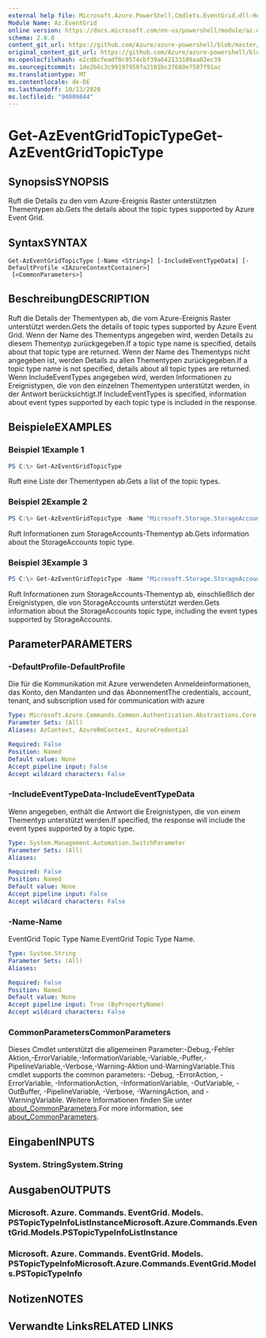 ```yaml
---
external help file: Microsoft.Azure.PowerShell.Cmdlets.EventGrid.dll-Help.xml
Module Name: Az.EventGrid
online version: https://docs.microsoft.com/en-us/powershell/module/az.eventgrid/get-azeventgridtopictype
schema: 2.0.0
content_git_url: https://github.com/Azure/azure-powershell/blob/master/src/EventGrid/EventGrid/help/Get-AzEventGridTopicType.md
original_content_git_url: https://github.com/Azure/azure-powershell/blob/master/src/EventGrid/EventGrid/help/Get-AzEventGridTopicType.md
ms.openlocfilehash: e2cd8cfeadf0c9574cbf39a642133109aa02ec39
ms.sourcegitcommit: 1de2b6c3c99197958fa2101bc37680e7507f91ac
ms.translationtype: MT
ms.contentlocale: de-DE
ms.lasthandoff: 10/13/2020
ms.locfileid: "94009844"
---
```

# <span data-ttu-id="07e6c-101">Get-AzEventGridTopicType</span><span class="sxs-lookup"><span data-stu-id="07e6c-101">Get-AzEventGridTopicType</span></span>

## <span data-ttu-id="07e6c-102">Synopsis</span><span class="sxs-lookup"><span data-stu-id="07e6c-102">SYNOPSIS</span></span>
<span data-ttu-id="07e6c-103">Ruft die Details zu den vom Azure-Ereignis Raster unterstützten Thementypen ab.</span><span class="sxs-lookup"><span data-stu-id="07e6c-103">Gets the details about the topic types supported by Azure Event Grid.</span></span>

## <span data-ttu-id="07e6c-104">Syntax</span><span class="sxs-lookup"><span data-stu-id="07e6c-104">SYNTAX</span></span>

```
Get-AzEventGridTopicType [-Name <String>] [-IncludeEventTypeData] [-DefaultProfile <IAzureContextContainer>]
 [<CommonParameters>]
```

## <span data-ttu-id="07e6c-105">Beschreibung</span><span class="sxs-lookup"><span data-stu-id="07e6c-105">DESCRIPTION</span></span>
<span data-ttu-id="07e6c-106">Ruft die Details der Thementypen ab, die vom Azure-Ereignis Raster unterstützt werden.</span><span class="sxs-lookup"><span data-stu-id="07e6c-106">Gets the details of topic types supported by Azure Event Grid.</span></span>
<span data-ttu-id="07e6c-107">Wenn der Name des Thementyps angegeben wird, werden Details zu diesem Thementyp zurückgegeben.</span><span class="sxs-lookup"><span data-stu-id="07e6c-107">If a topic type name is specified, details about that topic type are returned.</span></span>
<span data-ttu-id="07e6c-108">Wenn der Name des Thementyps nicht angegeben ist, werden Details zu allen Thementypen zurückgegeben.</span><span class="sxs-lookup"><span data-stu-id="07e6c-108">If a topic type name is not specified, details about all topic types are returned.</span></span>
<span data-ttu-id="07e6c-109">Wenn IncludeEventTypes angegeben wird, werden Informationen zu Ereignistypen, die von den einzelnen Thementypen unterstützt werden, in der Antwort berücksichtigt.</span><span class="sxs-lookup"><span data-stu-id="07e6c-109">If IncludeEventTypes is specified, information about event types supported by each topic type is included in the response.</span></span>

## <span data-ttu-id="07e6c-110">Beispiele</span><span class="sxs-lookup"><span data-stu-id="07e6c-110">EXAMPLES</span></span>

### <span data-ttu-id="07e6c-111">Beispiel 1</span><span class="sxs-lookup"><span data-stu-id="07e6c-111">Example 1</span></span>
```powershell
PS C:\> Get-AzEventGridTopicType
```

<span data-ttu-id="07e6c-112">Ruft eine Liste der Thementypen ab.</span><span class="sxs-lookup"><span data-stu-id="07e6c-112">Gets a list of the topic types.</span></span>

### <span data-ttu-id="07e6c-113">Beispiel 2</span><span class="sxs-lookup"><span data-stu-id="07e6c-113">Example 2</span></span>
```powershell
PS C:\> Get-AzEventGridTopicType -Name "Microsoft.Storage.StorageAccounts"
```

<span data-ttu-id="07e6c-114">Ruft Informationen zum StorageAccounts-Thementyp ab.</span><span class="sxs-lookup"><span data-stu-id="07e6c-114">Gets information about the StorageAccounts topic type.</span></span>

### <span data-ttu-id="07e6c-115">Beispiel 3</span><span class="sxs-lookup"><span data-stu-id="07e6c-115">Example 3</span></span>
```powershell
PS C:\> Get-AzEventGridTopicType -Name "Microsoft.Storage.StorageAccounts" -IncludeEventTypeData
```

<span data-ttu-id="07e6c-116">Ruft Informationen zum StorageAccounts-Thementyp ab, einschließlich der Ereignistypen, die von StorageAccounts unterstützt werden.</span><span class="sxs-lookup"><span data-stu-id="07e6c-116">Gets information about the StorageAccounts topic type, including the event types supported by StorageAccounts.</span></span>

## <span data-ttu-id="07e6c-117">Parameter</span><span class="sxs-lookup"><span data-stu-id="07e6c-117">PARAMETERS</span></span>

### <span data-ttu-id="07e6c-118">-DefaultProfile</span><span class="sxs-lookup"><span data-stu-id="07e6c-118">-DefaultProfile</span></span>
<span data-ttu-id="07e6c-119">Die für die Kommunikation mit Azure verwendeten Anmeldeinformationen, das Konto, den Mandanten und das Abonnement</span><span class="sxs-lookup"><span data-stu-id="07e6c-119">The credentials, account, tenant, and subscription used for communication with azure</span></span>

```yaml
Type: Microsoft.Azure.Commands.Common.Authentication.Abstractions.Core.IAzureContextContainer
Parameter Sets: (All)
Aliases: AzContext, AzureRmContext, AzureCredential

Required: False
Position: Named
Default value: None
Accept pipeline input: False
Accept wildcard characters: False
```

### <span data-ttu-id="07e6c-120">-IncludeEventTypeData</span><span class="sxs-lookup"><span data-stu-id="07e6c-120">-IncludeEventTypeData</span></span>
<span data-ttu-id="07e6c-121">Wenn angegeben, enthält die Antwort die Ereignistypen, die von einem Thementyp unterstützt werden.</span><span class="sxs-lookup"><span data-stu-id="07e6c-121">If specified, the response will include the event types supported by a topic type.</span></span>

```yaml
Type: System.Management.Automation.SwitchParameter
Parameter Sets: (All)
Aliases:

Required: False
Position: Named
Default value: None
Accept pipeline input: False
Accept wildcard characters: False
```

### <span data-ttu-id="07e6c-122">-Name</span><span class="sxs-lookup"><span data-stu-id="07e6c-122">-Name</span></span>
<span data-ttu-id="07e6c-123">EventGrid Topic Type Name.</span><span class="sxs-lookup"><span data-stu-id="07e6c-123">EventGrid Topic Type Name.</span></span>

```yaml
Type: System.String
Parameter Sets: (All)
Aliases:

Required: False
Position: Named
Default value: None
Accept pipeline input: True (ByPropertyName)
Accept wildcard characters: False
```

### <span data-ttu-id="07e6c-124">CommonParameters</span><span class="sxs-lookup"><span data-stu-id="07e6c-124">CommonParameters</span></span>
<span data-ttu-id="07e6c-125">Dieses Cmdlet unterstützt die allgemeinen Parameter:-Debug,-Fehler Aktion,-ErrorVariable,-InformationVariable,-Variable,-Puffer,-PipelineVariable,-Verbose,-Warning-Aktion und-WarningVariable.</span><span class="sxs-lookup"><span data-stu-id="07e6c-125">This cmdlet supports the common parameters: -Debug, -ErrorAction, -ErrorVariable, -InformationAction, -InformationVariable, -OutVariable, -OutBuffer, -PipelineVariable, -Verbose, -WarningAction, and -WarningVariable.</span></span> <span data-ttu-id="07e6c-126">Weitere Informationen finden Sie unter [about_CommonParameters](http://go.microsoft.com/fwlink/?LinkID=113216).</span><span class="sxs-lookup"><span data-stu-id="07e6c-126">For more information, see [about_CommonParameters](http://go.microsoft.com/fwlink/?LinkID=113216).</span></span>

## <span data-ttu-id="07e6c-127">Eingaben</span><span class="sxs-lookup"><span data-stu-id="07e6c-127">INPUTS</span></span>

### <span data-ttu-id="07e6c-128">System. String</span><span class="sxs-lookup"><span data-stu-id="07e6c-128">System.String</span></span>

## <span data-ttu-id="07e6c-129">Ausgaben</span><span class="sxs-lookup"><span data-stu-id="07e6c-129">OUTPUTS</span></span>

### <span data-ttu-id="07e6c-130">Microsoft. Azure. Commands. EventGrid. Models. PSTopicTypeInfoListInstance</span><span class="sxs-lookup"><span data-stu-id="07e6c-130">Microsoft.Azure.Commands.EventGrid.Models.PSTopicTypeInfoListInstance</span></span>

### <span data-ttu-id="07e6c-131">Microsoft. Azure. Commands. EventGrid. Models. PSTopicTypeInfo</span><span class="sxs-lookup"><span data-stu-id="07e6c-131">Microsoft.Azure.Commands.EventGrid.Models.PSTopicTypeInfo</span></span>

## <span data-ttu-id="07e6c-132">Notizen</span><span class="sxs-lookup"><span data-stu-id="07e6c-132">NOTES</span></span>

## <span data-ttu-id="07e6c-133">Verwandte Links</span><span class="sxs-lookup"><span data-stu-id="07e6c-133">RELATED LINKS</span></span>
